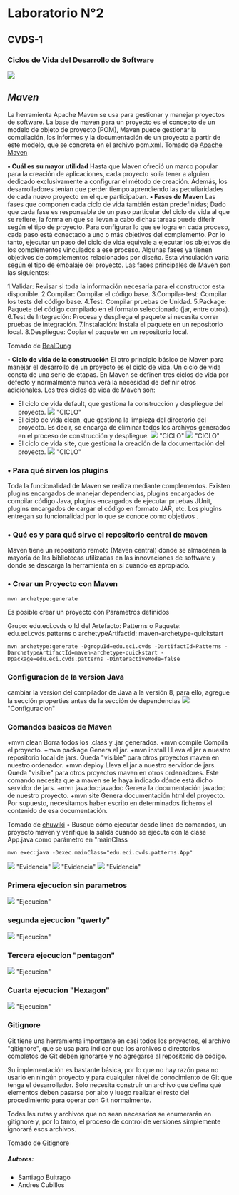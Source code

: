 
# **Laboratorio N°2**
## **CVDS-1**
### **Ciclos de Vida del Desarrollo de Software**

![](https://github.com/DonSantiagoS/LAB2CVDS/blob/master/Imagenes/Logo.png)


## _Maven_

La herramienta Apache Maven se usa para gestionar y manejar proyectos de software. La base de maven para un proyecto es el concepto de un modelo de objeto de proyecto (POM), Maven puede gestionar la compilación, los informes y la documentación de un proyecto a partir de este modelo, que se concreta en el archivo pom.xml.
Tomado de [Apache Maven][2]

**•	Cuál es su mayor utilidad**
Hasta que Maven ofreció un marco popular para la creación de aplicaciones, cada proyecto solía tener a alguien dedicado exclusivamente a configurar el método de creación.
Además, los desarrolladores tenían que perder tiempo aprendiendo las peculiaridades de cada nuevo proyecto en el que participaban.
**•	Fases de Maven**
Las fases que componen cada ciclo de vida también están predefinidas; Dado que cada fase es responsable de un paso particular del ciclo de vida al que se refiere, la forma en que se llevan a cabo dichas tareas puede diferir según el tipo de proyecto. Para configurar lo que se logra en cada proceso, cada paso está conectado a uno o más objetivos del complemento. Por lo tanto, ejecutar un paso del ciclo de vida equivale a ejecutar los objetivos de los complementos vinculados a ese proceso. Algunas fases ya tienen objetivos de complementos relacionados por diseño. Esta vinculación varía según el tipo de embalaje del proyecto.
Las fases principales de Maven son las siguientes:

1.Validar: Revisar si toda la información necesaria para el constructor esta disponible.
2.Compilar: Compilar el código base.
3.Compilar-test: Compilar los tests del código base.
4.Test: Compilar pruebas de Unidad.
5.Package: Paquete del código compilado en el formato seleccionado (jar, entre otros).
6.Test de Integración: Procesa y despliega el paquete si necesita correr pruebas de integración.
7.Instalación: Instala el paquete en un repositorio local.
8.Despliegue: Copiar el paquete en un repositorio local.

Tomado de [BealDung][3]

**•	Ciclo de vida de la construcción**
El otro principio básico de Maven para manejar el desarrollo de un proyecto es el ciclo de vida. Un ciclo de vida consta de una serie de etapas. En Maven se definen tres ciclos de vida por defecto y normalmente nunca verá la necesidad de definir otros adicionales. Los tres ciclos de vida de Maven son:

* El ciclo de vida default, que gestiona la construcción y despliegue del proyecto.
![](https://github.com/DonSantiagoS/LAB2CVDS/blob/master/Imagenes/Ciclo1.png) "CICLO"
* El ciclo de vida clean, que gestiona la limpieza del directorio del proyecto. Es decir, se encarga de eliminar todos los archivos generados en el proceso de construcción y despliegue.
![](https://github.com/DonSantiagoS/LAB2CVDS/blob/master/Imagenes/Ciclo2.png) "CICLO"
![](https://github.com/DonSantiagoS/LAB2CVDS/blob/master/Imagenes/Ciclo2-1.png) "CICLO"
* El ciclo de vida site, que gestiona la creación de la documentación del proyecto.
![](https://github.com/DonSantiagoS/LAB2CVDS/blob/master/Imagenes/Ciclo3.png) "CICLO"

### **•	Para qué sirven los plugins**

Toda la funcionalidad de Maven se realiza mediante complementos. Existen plugins encargados de manejar dependencias, plugins encargados de compilar código Java, plugins encargados de ejecutar pruebas JUnit, plugins encargados de cargar el código en formato JAR, etc. Los plugins entregan su funcionalidad por lo que se conoce como objetivos .

### **•	Qué es y para qué sirve el repositorio central de maven**

Maven tiene un repositorio remoto (Maven central) donde se almacenan la mayoría de las bibliotecas utilizadas en las innovaciones de software y donde se descarga la herramienta en sí cuando es apropiado. 



### **•	Crear un Proyecto con Maven**
```
mvn archetype:generate
```
Es posible crear un proyecto con Parametros definidos

Grupo: edu.eci.cvds
o	Id del Artefacto: Patterns
o	Paquete: edu.eci.cvds.patterns
o	archetypeArtifactId: maven-archetype-quickstart
```
mvn archetype:generate -DgropuId=edu.eci.cvds -DartifactId=Patterns -DarchetypeArtifactId=maven-archetype-quickstart -Dpackage=edu.eci.cvds.patterns -DinteractiveMode=false
```
### **Configuracion de la version Java**

 cambiar la version del compilador de Java a la versión 8, para ello, agregue la sección properties antes de la sección de dependencias
![](https://github.com/DonSantiagoS/LAB2CVDS/blob/master/Imagenes/Configuracion.png) "Configuracion"

### **Comandos basicos de Maven**

+mvn clean Borra todos los .class y .jar generados.
+mvn compile Compila el proyecto.
+mvn package Genera el jar.
+mvn install LLeva el jar a nuestro repositorio local de jars. Queda "visible" para otros proyectos maven en nuestro ordenador.
+mvn deploy Lleva el jar a nuestro servidor de jars. Queda "visible" para otros proyectos maven en otros ordenadores. Este comando necesita que a maven se le haya indicado dónde está dicho servidor de jars.
+mvn javadoc:javadoc Genera la documentación javadoc de nuestro proyecto.
+mvn site Genera documentación html del proyecto. Por supuesto, necesitamos haber escrito en determinados ficheros el contenido de esa documentación.

Tomado de [chuwiki][4]
•	Busque cómo ejecutar desde línea de comandos, un proyecto maven y verifique la salida cuando se ejecuta con la clase App.java como parámetro en "mainClass
```
mvn exec:java -Dexec.mainClass="edu.eci.cvds.patterns.App"
```
![](https://github.com/DonSantiagoS/LAB2CVDS/blob/master/Imagenes/Evidencia1.png) "Evidencia"
![](https://github.com/DonSantiagoS/LAB2CVDS/blob/master/Imagenes/Evidencia2.png) "Evidencia"
![](https://github.com/DonSantiagoS/LAB2CVDS/blob/master/Imagenes/Evidencia3.png) "Evidencia"

### Primera ejecucion sin parametros
![](https://github.com/DonSantiagoS/LAB2CVDS/blob/master/Imagenes/Ejecucion1.png) "Ejecucion"
### segunda ejecucion "qwerty"
![](https://github.com/DonSantiagoS/LAB2CVDS/blob/master/Imagenes/Ejecucion2.png) "Ejecucion"
### Tercera ejecucion "pentagon"
![](https://github.com/DonSantiagoS/LAB2CVDS/blob/master/Imagenes/Ejecucion3.png) "Ejecucion"
### Cuarta ejecucion "Hexagon"
![](https://github.com/DonSantiagoS/LAB2CVDS/blob/master/Imagenes/Ejecucion4.png) "Ejecucion"

### **Gitignore**

Git tiene una herramienta importante en casi todos los proyectos, el archivo "gitignore", que se usa para indicar que los archivos o directorios completos de Git deben ignorarse y no agregarse al repositorio de código.

Su implementación es bastante básica, por lo que no hay razón para no usarlo en ningún proyecto y para cualquier nivel de conocimiento de Git que tenga el desarrollador. Solo necesita construir un archivo que defina qué elementos deben pasarse por alto y luego realizar el resto del procedimiento para operar con Git normalmente.

Todas las rutas y archivos que no sean necesarios se enumerarán en gitignore y, por lo tanto, el proceso de control de versiones simplemente ignorará esos archivos.

Tomado de [Gitignore][1]

##### Autores:
 * Santiago Buitrago
 * Andres Cubillos

[1]:https://desarrolloweb.com/articulos/archivo-gitignore.html#:~:text=Qu%C3%A9%20es%20el%20archivo%20gitignore,subir%20al%20repositorio%20de%20c%C3%B3digo.
[2]:https://maven.apache.org/
[3]:https://www.baeldung.com/maven-goals-phases
[4]:http://chuwiki.chuidiang.org/index.php?title=Tareas_b%C3%A1sicas_de_Maven
